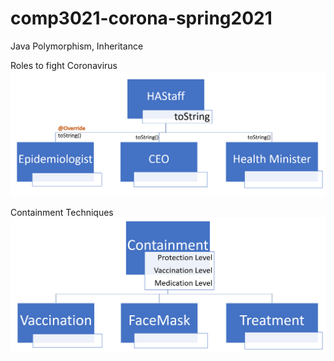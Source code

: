 # comp3021-corona-spring2021
Java Polymorphism, Inheritance

Roles to fight Coronavirus 
![alt text](roles.png)

Containment Techniques
![alt text](containment.png)
